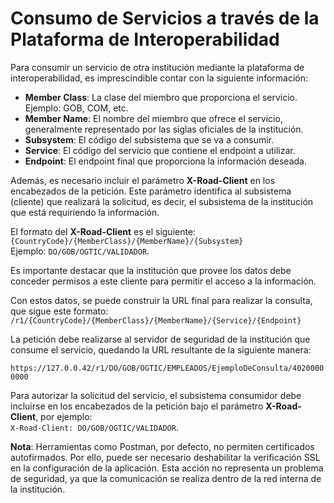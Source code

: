# Consumo de Servicios a través de la Plataforma de Interoperabilidad

Para consumir un servicio de otra institución mediante la plataforma de interoperabilidad, es imprescindible contar con la siguiente información:

- **Member Class**: La clase del miembro que proporciona el servicio. Ejemplo: GOB, COM, etc.
- **Member Name**: El nombre del miembro que ofrece el servicio, generalmente representado por las siglas oficiales de la institución.
- **Subsystem**: El código del subsistema que se va a consumir.
- **Service**: El código del servicio que contiene el endpoint a utilizar.
- **Endpoint**: El endpoint final que proporciona la información deseada.

Además, es necesario incluir el parámetro **X-Road-Client** en los encabezados de la petición. Este parámetro identifica al subsistema (cliente) que realizará la solicitud, es decir, el subsistema de la institución que está requiriendo la información.

El formato del **X-Road-Client** es el siguiente:  
`{CountryCode}/{MemberClass}/{MemberName}/{Subsystem}`  
Ejemplo: `DO/GOB/OGTIC/VALIDADOR`.

Es importante destacar que la institución que provee los datos debe conceder permisos a este cliente para permitir el acceso a la información.

Con estos datos, se puede construir la URL final para realizar la consulta, que sigue este formato:  
`/r1/{CountryCode}/{MemberClass}/{MemberName}/{Service}/{Endpoint}`

La petición debe realizarse al servidor de seguridad de la institución que consume el servicio, quedando la URL resultante de la siguiente manera:

`https://127.0.0.42/r1/DO/GOB/OGTIC/EMPLEADOS/EjemploDeConsulta/40200000000`

Para autorizar la solicitud del servicio, el subsistema consumidor debe incluirse en los encabezados de la petición bajo el parámetro **X-Road-Client**, por ejemplo:  
`X-Road-Client: DO/GOB/OGTIC/VALIDADOR`.

**Nota**: Herramientas como Postman, por defecto, no permiten certificados autofirmados. Por ello, puede ser necesario deshabilitar la verificación SSL en la configuración de la aplicación. Esta acción no representa un problema de seguridad, ya que la comunicación se realiza dentro de la red interna de la institución.

